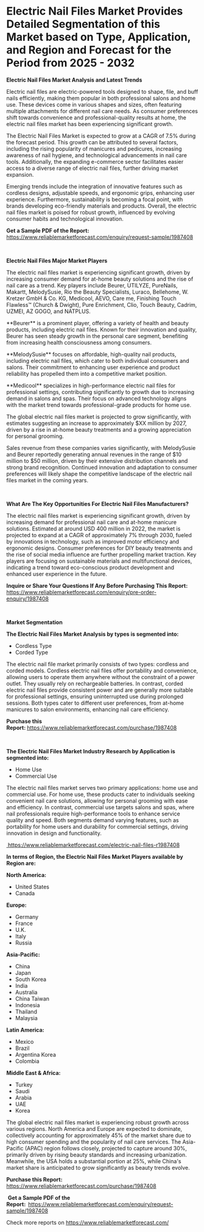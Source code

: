<p><h1>Electric Nail Files Market Provides Detailed Segmentation of this Market based on Type, Application, and Region and Forecast for the Period from 2025 - 2032</h1></p><p><strong>Electric Nail Files Market Analysis and Latest Trends</strong></p>
<p><p>Electric nail files are electric-powered tools designed to shape, file, and buff nails efficiently, making them popular in both professional salons and home use. These devices come in various shapes and sizes, often featuring multiple attachments for different nail care needs. As consumer preferences shift towards convenience and professional-quality results at home, the electric nail files market has been experiencing significant growth.</p><p>The Electric Nail Files Market is expected to grow at a CAGR of 7.5% during the forecast period. This growth can be attributed to several factors, including the rising popularity of manicures and pedicures, increasing awareness of nail hygiene, and technological advancements in nail care tools. Additionally, the expanding e-commerce sector facilitates easier access to a diverse range of electric nail files, further driving market expansion. </p><p>Emerging trends include the integration of innovative features such as cordless designs, adjustable speeds, and ergonomic grips, enhancing user experience. Furthermore, sustainability is becoming a focal point, with brands developing eco-friendly materials and products. Overall, the electric nail files market is poised for robust growth, influenced by evolving consumer habits and technological innovation.</p></p>
<p><strong>Get a Sample PDF of the Report:&nbsp;</strong> <a href="https://www.reliablemarketforecast.com/enquiry/request-sample/1987408?utm_campaign=2925&utm_medium=2&utm_source=Github&utm_content=ia&utm_term=05042025&utm_id=electric-nail-files">https://www.reliablemarketforecast.com/enquiry/request-sample/1987408</a></p>
<p>&nbsp;</p>
<p><strong>Electric Nail Files Major Market Players</strong></p>
<p><p>The electric nail files market is experiencing significant growth, driven by increasing consumer demand for at-home beauty solutions and the rise of nail care as a trend. Key players include Beurer, UTILYZE, PureNails, Makartt, MelodySusie, Rio the Beauty Specialists, Luraco, Bellehome, W. Kretzer GmbH & Co. KG, Medicool, AEVO, Care me, Finishing Touch Flawless™ (Church & Dwight), Pure Enrichment, Clio, Touch Beauty, Cadrim, UZMEI, AZ GOGO, and NATPLUS.</p><p>**Beurer** is a prominent player, offering a variety of health and beauty products, including electric nail files. Known for their innovation and quality, Beurer has seen steady growth in the personal care segment, benefiting from increasing health consciousness among consumers.</p><p>**MelodySusie** focuses on affordable, high-quality nail products, including electric nail files, which cater to both individual consumers and salons. Their commitment to enhancing user experience and product reliability has propelled them into a competitive market position.</p><p>**Medicool** specializes in high-performance electric nail files for professional settings, contributing significantly to growth due to increasing demand in salons and spas. Their focus on advanced technology aligns with the market trend towards professional-grade products for home use.</p><p>The global electric nail files market is projected to grow significantly, with estimates suggesting an increase to approximately $XX million by 2027, driven by a rise in at-home beauty treatments and a growing appreciation for personal grooming.</p><p>Sales revenue from these companies varies significantly, with MelodySusie and Beurer reportedly generating annual revenues in the range of $10 million to $50 million, driven by their extensive distribution channels and strong brand recognition. Continued innovation and adaptation to consumer preferences will likely shape the competitive landscape of the electric nail files market in the coming years.</p></p>
<p>&nbsp;</p>
<p><strong>What Are The Key Opportunities For Electric Nail Files Manufacturers?</strong></p>
<p><p>The electric nail files market is experiencing significant growth, driven by increasing demand for professional nail care and at-home manicure solutions. Estimated at around USD 400 million in 2022, the market is projected to expand at a CAGR of approximately 7% through 2030, fueled by innovations in technology, such as improved motor efficiency and ergonomic designs. Consumer preferences for DIY beauty treatments and the rise of social media influence are further propelling market traction. Key players are focusing on sustainable materials and multifunctional devices, indicating a trend toward eco-conscious product development and enhanced user experience in the future.</p></p>
<p><strong>Inquire or Share Your Questions If Any Before Purchasing This Report:</strong> <a href="https://www.reliablemarketforecast.com/enquiry/pre-order-enquiry/1987408?utm_campaign=2925&utm_medium=2&utm_source=Github&utm_content=ia&utm_term=05042025&utm_id=electric-nail-files">https://www.reliablemarketforecast.com/enquiry/pre-order-enquiry/1987408</a></p>
<p>&nbsp;</p>
<p><strong>Market Segmentation</strong></p>
<p><strong>The Electric Nail Files Market Analysis by types is segmented into:</strong></p>
<p><ul><li>Cordless Type</li><li>Corded Type</li></ul></p>
<p><p>The electric nail file market primarily consists of two types: cordless and corded models. Cordless electric nail files offer portability and convenience, allowing users to operate them anywhere without the constraint of a power outlet. They usually rely on rechargeable batteries. In contrast, corded electric nail files provide consistent power and are generally more suitable for professional settings, ensuring uninterrupted use during prolonged sessions. Both types cater to different user preferences, from at-home manicures to salon environments, enhancing nail care efficiency.</p></p>
<p><strong>Purchase this Report:&nbsp;</strong><a href="https://www.reliablemarketforecast.com/purchase/1987408?utm_campaign=2925&utm_medium=2&utm_source=Github&utm_content=ia&utm_term=05042025&utm_id=electric-nail-files">https://www.reliablemarketforecast.com/purchase/1987408</a></p>
<p>&nbsp;</p>
<p><strong>The Electric Nail Files Market Industry Research by Application is segmented into:</strong></p>
<p><ul><li>Home Use</li><li>Commercial Use</li></ul></p>
<p><p>The electric nail files market serves two primary applications: home use and commercial use. For home use, these products cater to individuals seeking convenient nail care solutions, allowing for personal grooming with ease and efficiency. In contrast, commercial use targets salons and spas, where nail professionals require high-performance tools to enhance service quality and speed. Both segments demand varying features, such as portability for home users and durability for commercial settings, driving innovation in design and functionality.</p></p>
<p><a href="https://www.reliablemarketforecast.com/electric-nail-files-r1987408?utm_campaign=2925&utm_medium=2&utm_source=Github&utm_content=ia&utm_term=05042025&utm_id=electric-nail-files">&nbsp;https://www.reliablemarketforecast.com/electric-nail-files-r1987408</a></p>
<p><strong>In terms of Region, the Electric Nail Files Market Players available by Region are:</strong></p>
<p>
    <p> <strong> North America: </strong>
        <ul>
            <li>United States</li>
            <li>Canada</li>
        </ul>
        </p> 
    <p> <strong> Europe: </strong>
        <ul>
            <li>Germany</li>
            <li>France</li>
            <li>U.K.</li>
            <li>Italy</li>
            <li>Russia</li>
        </ul>
        </p> 
    <p> <strong> Asia-Pacific: </strong>
        <ul>
            <li>China</li>
            <li>Japan</li>
            <li>South Korea</li>
            <li>India</li>
            <li>Australia</li>
            <li>China Taiwan</li>
            <li>Indonesia</li>
            <li>Thailand</li>
            <li>Malaysia</li>
        </ul>
        </p> 
    <p> <strong> Latin America: </strong>
        <ul>
            <li>Mexico</li>
            <li>Brazil</li>
            <li>Argentina Korea</li>
            <li>Colombia</li>
        </ul>
        </p> 
    <p> <strong> Middle East & Africa: </strong>
        <ul>
            <li>Turkey</li>
            <li>Saudi</li>
            <li>Arabia</li>
            <li>UAE</li>
            <li>Korea</li>
        </ul>
    </p>
    </p>
<p><p>The global electric nail files market is experiencing robust growth across various regions. North America and Europe are expected to dominate, collectively accounting for approximately 45% of the market share due to high consumer spending and the popularity of nail care services. The Asia-Pacific (APAC) region follows closely, projected to capture around 30%, primarily driven by rising beauty standards and increasing urbanization. Meanwhile, the USA holds a substantial portion at 25%, while China's market share is anticipated to grow significantly as beauty trends evolve.</p></p>
<p><strong>Purchase this Report: </strong><a href="https://www.reliablemarketforecast.com/purchase/1987408?utm_campaign=2925&utm_medium=2&utm_source=Github&utm_content=ia&utm_term=05042025&utm_id=electric-nail-files">https://www.reliablemarketforecast.com/purchase/1987408</a></p>
<p>&nbsp;<strong>Get a Sample PDF of the Report:&nbsp;&nbsp;</strong><a href="https://www.reliablemarketforecast.com/enquiry/request-sample/1987408?utm_campaign=2925&utm_medium=2&utm_source=Github&utm_content=ia&utm_term=05042025&utm_id=electric-nail-files">https://www.reliablemarketforecast.com/enquiry/request-sample/1987408</a></p>
<p><strong></strong></p>
<p>Check more reports on <a href="https://www.reliablemarketforecast.com/?utm_campaign=2925&utm_medium=2&utm_source=Github&utm_content=ia&utm_term=05042025&utm_id=electric-nail-files">https://www.reliablemarketforecast.com/</a></p>